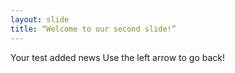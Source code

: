 ```yaml
---
layout: slide
title: “Welcome to our second slide!”
---
```

Your test added news
Use the left arrow to go back!

